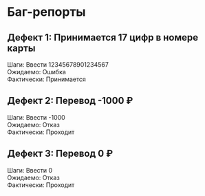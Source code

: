 # Баг-репорты

## Дефект 1: Принимается 17 цифр в номере карты
Шаги: Ввести 12345678901234567  
Ожидаемо: Ошибка  
Фактически: Принимается  

## Дефект 2: Перевод -1000 ₽
Шаги: Ввести -1000  
Ожидаемо: Отказ  
Фактически: Проходит  

## Дефект 3: Перевод 0 ₽
Шаги: Ввести 0  
Ожидаемо: Отказ  
Фактически: Проходит
